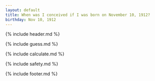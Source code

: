 ```yaml
---
layout: default
title: When was I conceived if I was born on November 10, 1912?
birthday: Nov 10, 1912
---
```


{% include header.md %}

{% include guess.md %}

{% include calculate.md %}

{% include safety.md %}

{% include footer.md %}



